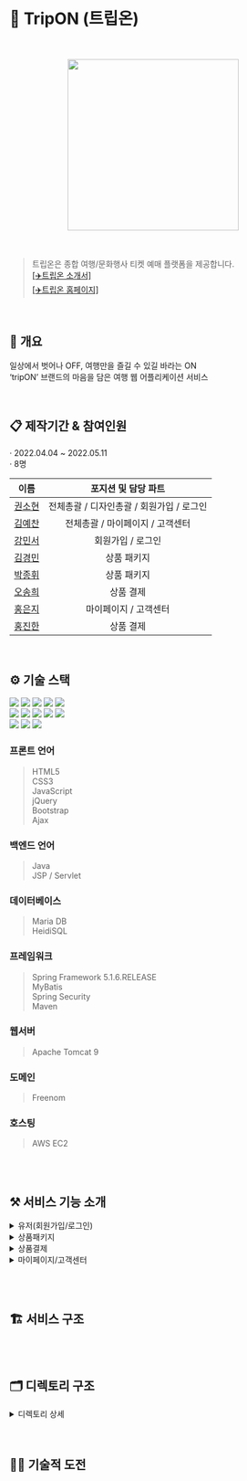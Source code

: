 # 📌 TripON (트립온)  
<br>
<br>
<div align="center">
    <img src="https://raw.githubusercontent.com/KwonSsohyun/TripON_Project/main/%5B%ED%8A%B8%EB%A6%BD%EC%98%A8%5D%20%EC%86%8C%EC%8A%A4/tripON_logo_black.png" style="width: 300px; min-width: 140px;">
</div>
<br>
<br>

> 트립온은 종합 여행/문화행사 티켓 예매 플랫폼을 제공합니다.  
> [[✈️트립온 소개서]](https://github.com/KwonSsohyun/TripON_Project/blob/main/%5B%ED%8A%B8%EB%A6%BD%EC%98%A8%5D%20%ED%94%84%EB%A1%9C%EC%A0%9D%ED%8A%B8%20%EC%86%8C%EA%B0%9C%EC%84%9C/%5B%ED%8A%B8%EB%A6%BD%EC%98%A8%5D%20%ED%94%84%EB%A1%9C%EC%A0%9D%ED%8A%B8%20%EC%86%8C%EA%B0%9C%EC%84%9C.pdf)  
> [[✈️트립온 홈페이지]](http://www.tripon.cf)  

<br>

## 👀 개요  
일상에서 벗어나 OFF, 여행만을 즐길 수 있길 바라는 ON  
‘tripON’ 브랜드의 마음을 담은 여행 웹 어플리케이션 서비스  

<br>

## 📋 제작기간 & 참여인원  
· 2022.04.04 ~ 2022.05.11  
· 8명 
<br>

|                    이름                        |          포지션 및 담당 파트                         |                              
| :--------------------------------------------: | :-------------------------------------------------:|
|    [권소현](https://github.com/KwonSsohyun)     |      전체총괄 / 디자인총괄 / 회원가입 / 로그인        |
|    [김예찬](https://github.com/KwonSsohyun)     |          전체총괄 / 마이페이지 / 고객센터            | 
|    [강민서](https://github.com/KwonSsohyun)     |               회원가입 / 로그인                     |   
|    [김경민](https://github.com/KwonSsohyun)     |                  상품 패키지                        | 
|    [박종휘](https://github.com/KwonSsohyun)     |                  상품 패키지                        |  
|    [오송희](https://github.com/KwonSsohyun)     |                  상품 결제                          |   
|    [홍은지](https://github.com/KwonSsohyun)     |              마이페이지 / 고객센터                   |   
|    [홍진한](https://github.com/KwonSsohyun)     |                  상품 결제                          | 
<br>  

## ⚙️ 기술 스택
<img src="https://img.shields.io/badge/JAVA-007396?style=for-the-badge&logo=java&logoColor=white"> <img src="https://img.shields.io/badge/Spring-6DB33F?style=for-the-badge&logo=Spring&logoColor=white"> <img src="https://img.shields.io/badge/apache tomcat-F8DC75?style=for-the-badge&logo=apachetomcat&logoColor=white"> <img src="https://img.shields.io/badge/mysql-4479A1?style=for-the-badge&logo=mysql&logoColor=white"> <img src="https://img.shields.io/badge/mariaDB-003545?style=for-the-badge&logo=mariaDB&logoColor=white">  
<img src="https://img.shields.io/badge/html-E34F26?style=for-the-badge&logo=html5&logoColor=white"> <img src="https://img.shields.io/badge/css-1572B6?style=for-the-badge&logo=css3&logoColor=white"> <img src="https://img.shields.io/badge/javascript-F7DF1E?style=for-the-badge&logo=javascript&logoColor=black"> <img src="https://img.shields.io/badge/jquery-0769AD?style=for-the-badge&logo=jquery&logoColor=white"> <img src="https://img.shields.io/badge/bootstrap-7952B3?style=for-the-badge&logo=bootstrap&logoColor=white">  
<img src="https://img.shields.io/badge/git-F05032?style=for-the-badge&logo=git&logoColor=white"> <img src="https://img.shields.io/badge/github-181717?style=for-the-badge&logo=github&logoColor=white"> <img src="https://img.shields.io/badge/aws-232F3E?style=for-the-badge&logo=aws&logoColor=white">



### 프론트 언어  
> HTML5  
> CSS3  
> JavaScript  
> jQuery  
> Bootstrap  
> Ajax  
### 백엔드 언어  
> Java  
> JSP / Servlet  
### 데이터베이스  
> Maria DB  
> HeidiSQL  
### 프레임워크  
> Spring Framework 5.1.6.RELEASE  
> MyBatis  
> Spring Security  
> Maven  
### 웹서버  
> Apache Tomcat 9  
### 도메인
> Freenom
### 호스팅
> AWS EC2


<br><br>

## ⚒️ 서비스 기능 소개
<details>
    <summary>유저(회원가입/로그인)</summary>
    <div markdown="1"><br>
    <img src="https://raw.githubusercontent.com/KwonSsohyun/TripON_Project/main/%5B%ED%8A%B8%EB%A6%BD%EC%98%A8%5D%20%EC%86%8C%EC%8A%A4/%EA%B8%B0%EB%8A%A5%EC%86%8C%EA%B0%9C/01_%EC%9C%A0%EC%A0%80(%ED%9A%8C%EC%9B%90%EA%B0%80%EC%9E%85%2C%EB%A1%9C%EA%B7%B8%EC%9D%B8)/0013.jpg" align="center"><br><br>
    <img src="https://raw.githubusercontent.com/KwonSsohyun/TripON_Project/main/%5B%ED%8A%B8%EB%A6%BD%EC%98%A8%5D%20%EC%86%8C%EC%8A%A4/%EA%B8%B0%EB%8A%A5%EC%86%8C%EA%B0%9C/01_%EC%9C%A0%EC%A0%80(%ED%9A%8C%EC%9B%90%EA%B0%80%EC%9E%85%2C%EB%A1%9C%EA%B7%B8%EC%9D%B8)/0014.jpg" align="center"><br><br>
    <img src="https://raw.githubusercontent.com/KwonSsohyun/TripON_Project/main/%5B%ED%8A%B8%EB%A6%BD%EC%98%A8%5D%20%EC%86%8C%EC%8A%A4/%EA%B8%B0%EB%8A%A5%EC%86%8C%EA%B0%9C/01_%EC%9C%A0%EC%A0%80(%ED%9A%8C%EC%9B%90%EA%B0%80%EC%9E%85%2C%EB%A1%9C%EA%B7%B8%EC%9D%B8)/0015.jpg" align="center"><br><br>
    <img src="https://raw.githubusercontent.com/KwonSsohyun/TripON_Project/main/%5B%ED%8A%B8%EB%A6%BD%EC%98%A8%5D%20%EC%86%8C%EC%8A%A4/%EA%B8%B0%EB%8A%A5%EC%86%8C%EA%B0%9C/01_%EC%9C%A0%EC%A0%80(%ED%9A%8C%EC%9B%90%EA%B0%80%EC%9E%85%2C%EB%A1%9C%EA%B7%B8%EC%9D%B8)/0016.jpg" align="center"><br><br>
    <img src="https://raw.githubusercontent.com/KwonSsohyun/TripON_Project/main/%5B%ED%8A%B8%EB%A6%BD%EC%98%A8%5D%20%EC%86%8C%EC%8A%A4/%EA%B8%B0%EB%8A%A5%EC%86%8C%EA%B0%9C/01_%EC%9C%A0%EC%A0%80(%ED%9A%8C%EC%9B%90%EA%B0%80%EC%9E%85%2C%EB%A1%9C%EA%B7%B8%EC%9D%B8)/0017.jpg" align="center"><br><br>
    <img src="https://raw.githubusercontent.com/KwonSsohyun/TripON_Project/main/%5B%ED%8A%B8%EB%A6%BD%EC%98%A8%5D%20%EC%86%8C%EC%8A%A4/%EA%B8%B0%EB%8A%A5%EC%86%8C%EA%B0%9C/01_%EC%9C%A0%EC%A0%80(%ED%9A%8C%EC%9B%90%EA%B0%80%EC%9E%85%2C%EB%A1%9C%EA%B7%B8%EC%9D%B8)/0018.jpg" align="center"><br><br>
    <img src="https://raw.githubusercontent.com/KwonSsohyun/TripON_Project/main/%5B%ED%8A%B8%EB%A6%BD%EC%98%A8%5D%20%EC%86%8C%EC%8A%A4/%EA%B8%B0%EB%8A%A5%EC%86%8C%EA%B0%9C/01_%EC%9C%A0%EC%A0%80(%ED%9A%8C%EC%9B%90%EA%B0%80%EC%9E%85%2C%EB%A1%9C%EA%B7%B8%EC%9D%B8)/0019.jpg" align="center"><br><br>
    <img src="https://raw.githubusercontent.com/KwonSsohyun/TripON_Project/main/%5B%ED%8A%B8%EB%A6%BD%EC%98%A8%5D%20%EC%86%8C%EC%8A%A4/%EA%B8%B0%EB%8A%A5%EC%86%8C%EA%B0%9C/01_%EC%9C%A0%EC%A0%80(%ED%9A%8C%EC%9B%90%EA%B0%80%EC%9E%85%2C%EB%A1%9C%EA%B7%B8%EC%9D%B8)/0020.jpg" align="center"><br><br>
    <img src="https://raw.githubusercontent.com/KwonSsohyun/TripON_Project/main/%5B%ED%8A%B8%EB%A6%BD%EC%98%A8%5D%20%EC%86%8C%EC%8A%A4/%EA%B8%B0%EB%8A%A5%EC%86%8C%EA%B0%9C/01_%EC%9C%A0%EC%A0%80(%ED%9A%8C%EC%9B%90%EA%B0%80%EC%9E%85%2C%EB%A1%9C%EA%B7%B8%EC%9D%B8)/0021.jpg" align="center"><br><br>
    <img src="https://raw.githubusercontent.com/KwonSsohyun/TripON_Project/main/%5B%ED%8A%B8%EB%A6%BD%EC%98%A8%5D%20%EC%86%8C%EC%8A%A4/%EA%B8%B0%EB%8A%A5%EC%86%8C%EA%B0%9C/01_%EC%9C%A0%EC%A0%80(%ED%9A%8C%EC%9B%90%EA%B0%80%EC%9E%85%2C%EB%A1%9C%EA%B7%B8%EC%9D%B8)/0022.jpg" align="center"><br><br>
</details>

<details>
    <summary>상품패키지</summary>
    <div markdown="1"><br>
    <img src="https://raw.githubusercontent.com/KwonSsohyun/TripON_Project/main/%5B%ED%8A%B8%EB%A6%BD%EC%98%A8%5D%20%EC%86%8C%EC%8A%A4/%EA%B8%B0%EB%8A%A5%EC%86%8C%EA%B0%9C/02_%EC%83%81%ED%92%88%ED%8C%A8%ED%82%A4%EC%A7%80/0023.jpg" align="center"><br><br>
    <img src="https://raw.githubusercontent.com/KwonSsohyun/TripON_Project/main/%5B%ED%8A%B8%EB%A6%BD%EC%98%A8%5D%20%EC%86%8C%EC%8A%A4/%EA%B8%B0%EB%8A%A5%EC%86%8C%EA%B0%9C/02_%EC%83%81%ED%92%88%ED%8C%A8%ED%82%A4%EC%A7%80/0024.jpg" align="center"><br><br>
    <img src="https://raw.githubusercontent.com/KwonSsohyun/TripON_Project/main/%5B%ED%8A%B8%EB%A6%BD%EC%98%A8%5D%20%EC%86%8C%EC%8A%A4/%EA%B8%B0%EB%8A%A5%EC%86%8C%EA%B0%9C/02_%EC%83%81%ED%92%88%ED%8C%A8%ED%82%A4%EC%A7%80/0025.jpg" align="center"><br><br>
    <img src="https://raw.githubusercontent.com/KwonSsohyun/TripON_Project/main/%5B%ED%8A%B8%EB%A6%BD%EC%98%A8%5D%20%EC%86%8C%EC%8A%A4/%EA%B8%B0%EB%8A%A5%EC%86%8C%EA%B0%9C/02_%EC%83%81%ED%92%88%ED%8C%A8%ED%82%A4%EC%A7%80/0026.jpg" align="center"><br><br>
</details>

<details>
    <summary>상품결제</summary>
    <div markdown="1"><br>
    <img src="https://raw.githubusercontent.com/KwonSsohyun/TripON_Project/main/%5B%ED%8A%B8%EB%A6%BD%EC%98%A8%5D%20%EC%86%8C%EC%8A%A4/%EA%B8%B0%EB%8A%A5%EC%86%8C%EA%B0%9C/03_%EC%83%81%ED%92%88%EA%B2%B0%EC%A0%9C/0027.jpg" align="center"><br><br>
    <img src="https://raw.githubusercontent.com/KwonSsohyun/TripON_Project/main/%5B%ED%8A%B8%EB%A6%BD%EC%98%A8%5D%20%EC%86%8C%EC%8A%A4/%EA%B8%B0%EB%8A%A5%EC%86%8C%EA%B0%9C/03_%EC%83%81%ED%92%88%EA%B2%B0%EC%A0%9C/0028.jpg" align="center"><br><br>
    <img src="https://raw.githubusercontent.com/KwonSsohyun/TripON_Project/main/%5B%ED%8A%B8%EB%A6%BD%EC%98%A8%5D%20%EC%86%8C%EC%8A%A4/%EA%B8%B0%EB%8A%A5%EC%86%8C%EA%B0%9C/03_%EC%83%81%ED%92%88%EA%B2%B0%EC%A0%9C/0029.jpg" align="center"><br><br>
    <img src="https://raw.githubusercontent.com/KwonSsohyun/TripON_Project/main/%5B%ED%8A%B8%EB%A6%BD%EC%98%A8%5D%20%EC%86%8C%EC%8A%A4/%EA%B8%B0%EB%8A%A5%EC%86%8C%EA%B0%9C/03_%EC%83%81%ED%92%88%EA%B2%B0%EC%A0%9C/0030.jpg" align="center"><br><br>
    <img src="https://raw.githubusercontent.com/KwonSsohyun/TripON_Project/main/%5B%ED%8A%B8%EB%A6%BD%EC%98%A8%5D%20%EC%86%8C%EC%8A%A4/%EA%B8%B0%EB%8A%A5%EC%86%8C%EA%B0%9C/03_%EC%83%81%ED%92%88%EA%B2%B0%EC%A0%9C/0031.jpg" align="center"><br><br>
</details>

<details>
    <summary>마이페이지/고객센터</summary>
    <div markdown="1"><br>
    <img src="https://raw.githubusercontent.com/KwonSsohyun/TripON_Project/main/%5B%ED%8A%B8%EB%A6%BD%EC%98%A8%5D%20%EC%86%8C%EC%8A%A4/%EA%B8%B0%EB%8A%A5%EC%86%8C%EA%B0%9C/04_%EB%A7%88%EC%9D%B4%ED%8E%98%EC%9D%B4%EC%A7%80%2C%EA%B3%A0%EA%B0%9D%EC%84%BC%ED%84%B0/0032.jpg" align="center"><br><br>
    <img src="https://raw.githubusercontent.com/KwonSsohyun/TripON_Project/main/%5B%ED%8A%B8%EB%A6%BD%EC%98%A8%5D%20%EC%86%8C%EC%8A%A4/%EA%B8%B0%EB%8A%A5%EC%86%8C%EA%B0%9C/04_%EB%A7%88%EC%9D%B4%ED%8E%98%EC%9D%B4%EC%A7%80%2C%EA%B3%A0%EA%B0%9D%EC%84%BC%ED%84%B0/0033.jpg" align="center"><br><br>
    <img src="https://raw.githubusercontent.com/KwonSsohyun/TripON_Project/main/%5B%ED%8A%B8%EB%A6%BD%EC%98%A8%5D%20%EC%86%8C%EC%8A%A4/%EA%B8%B0%EB%8A%A5%EC%86%8C%EA%B0%9C/04_%EB%A7%88%EC%9D%B4%ED%8E%98%EC%9D%B4%EC%A7%80%2C%EA%B3%A0%EA%B0%9D%EC%84%BC%ED%84%B0/0034.jpg" align="center"><br><br>
    <img src="https://raw.githubusercontent.com/KwonSsohyun/TripON_Project/main/%5B%ED%8A%B8%EB%A6%BD%EC%98%A8%5D%20%EC%86%8C%EC%8A%A4/%EA%B8%B0%EB%8A%A5%EC%86%8C%EA%B0%9C/04_%EB%A7%88%EC%9D%B4%ED%8E%98%EC%9D%B4%EC%A7%80%2C%EA%B3%A0%EA%B0%9D%EC%84%BC%ED%84%B0/0035.jpg" align="center"><br><br>
    <img src="https://raw.githubusercontent.com/KwonSsohyun/TripON_Project/main/%5B%ED%8A%B8%EB%A6%BD%EC%98%A8%5D%20%EC%86%8C%EC%8A%A4/%EA%B8%B0%EB%8A%A5%EC%86%8C%EA%B0%9C/04_%EB%A7%88%EC%9D%B4%ED%8E%98%EC%9D%B4%EC%A7%80%2C%EA%B3%A0%EA%B0%9D%EC%84%BC%ED%84%B0/0036.jpg" align="center"><br><br>
    <img src="https://raw.githubusercontent.com/KwonSsohyun/TripON_Project/main/%5B%ED%8A%B8%EB%A6%BD%EC%98%A8%5D%20%EC%86%8C%EC%8A%A4/%EA%B8%B0%EB%8A%A5%EC%86%8C%EA%B0%9C/04_%EB%A7%88%EC%9D%B4%ED%8E%98%EC%9D%B4%EC%A7%80%2C%EA%B3%A0%EA%B0%9D%EC%84%BC%ED%84%B0/0037.jpg" align="center"><br><br>
    <img src="https://raw.githubusercontent.com/KwonSsohyun/TripON_Project/main/%5B%ED%8A%B8%EB%A6%BD%EC%98%A8%5D%20%EC%86%8C%EC%8A%A4/%EA%B8%B0%EB%8A%A5%EC%86%8C%EA%B0%9C/04_%EB%A7%88%EC%9D%B4%ED%8E%98%EC%9D%B4%EC%A7%80%2C%EA%B3%A0%EA%B0%9D%EC%84%BC%ED%84%B0/0038.jpg" align="center"><br><br>
</details>


<br><br>

## 🏗 서비스 구조




<br><br>

## 🗂 디렉토리 구조
<details>
    <summary>디렉토리 상세</summary>
    <div markdown="1">

    tripON
    ├── src
    │   └─main
    │        ├─java
    │        │  └─com
    │        │      ├─tripon
    │        │         ├──biz
    │        │         │  ├─activity
    │        │         │  │  └─impl
    │        │         │  ├─bcrypt
    │        │         │  ├─category
    │        │         │  │  └─impl
    │        │         │  ├─faq
    │        │         │  │  └─impl
    │        │         │  ├─index
    │        │         │  │  └─impl
    │        │         │  ├─notice
    │        │         │  │  └─impl
    │        │         │  ├─personalInformation
    │        │         │  │  └─impl
    │        │         │  ├─phone
    │        │         │  ├─purchase
    │        │         │  │  └─impl
    │        │         │  ├─purchaseManager
    │        │         │  │  └─impl
    │        │         │  ├─review
    │        │         │  │  └─impl
    │        │         │  ├─user
    │        │         │  │  └─impl
    │        │         │  └─util
    │        │         ├──view
    │        │             └─controller
    │        │             └─interceptor
    │        │
    │        ├─resources
    │        │  └─mappings
    │        │  └─applicationContext.xml
    │        │  └─db.properties
    │        │  └─tripon-map-config.xml
    │        │  └─log4j.xml
    │        │
    │        │
    │        └─webapp
    │            ├─resources
    │            │  ├─css
    │            │  ├─imgs
    │            │  └─js
    │            ├─WEB-INF
    │            │   ├─views
    │            │   │   ├─admin
    │            │   │   │  └─manager_index.jsp
    │            │   │   │  └─ ...
    │            │   │   ├─error
    │            │   │   │  └─error.jsp
    │            │   │   ├─template
    │            │   │   │  └─header.jsp
    │            │   │   │  └─footer.jsp
    │            │   │   │  └─manager_header.jsp
    │            │   │   │  └─manager_footer.jsp
    │            │   │   │  └─ ...
    │            │   │   ├─faqPage.jsp
    │            │   |   ├─findID.jsp
    │            │   |   ├─findID2.jsp
    │            │   |   ├─findPW.jsp
    │            │   |   ├─findPW2.jsp
    │            │   |   ├─findPW3.jsp
    │            │   |   ├─findPW4.jsp
    │            │   |   ├─info_managementPage.jsp
    │            │   |   ├─login.jsp
    │            │   |   ├─naverLogin.jsp
    │            │   |   ├─noticePage.jsp
    │            │   |   ├─purchase.jsp
    │            │   |   ├─purchaseok.jsp
    │            │   |   ├─reservation_detailPage.jsp
    │            │   |   ├─reservationPage.jsp
    │            │   |   ├─sign.jsp
    │            │   |   ├─sign2.jsp
    │            │   |   ├─sign3.jsp
    │            │   |   ├─user_activityListPage.jsp
    │            │   |   ├─user_categoryPage.jsp
    │            │   |   ├─user_detailsPage.jsp
    │            │   |   └─user_searchResultPage.jsp
    │            │   |
    │            │   ├─appServlet.xml
    │            │   └─web.xml
    └──          └─index.jsp
    
</details>
<br><br>

## 🏃🏻 기술적 도전